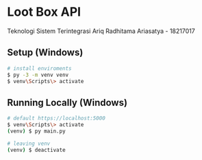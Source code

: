 # Loot Box API
Teknologi Sistem Terintegrasi 
Ariq Radhitama Ariasatya - 18217017

## Setup (Windows)

```bash
# install enviroments
$ py -3 -m venv venv
$ venv\Scripts\> activate
```

## Running Locally (Windows)

```bash
# default https://localhost:5000
$ venv\Scripts\> activate
(venv) $ py main.py

# leaving venv
(venv) $ deactivate
```